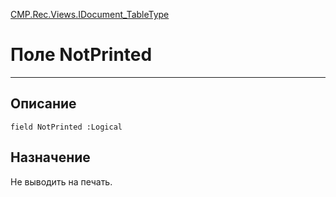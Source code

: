 ﻿---
Link: CMP.Rec.Views.IDocument_TableType.@NotPrinted
---

<!---  Навигация
[Имя проекта](#) :
-->
[CMP.Rec.Views.IDocument_TableType](Default)

# Поле NotPrinted
---

## Описание

    field NotPrinted :Logical

<!--
## Аргументы{#Args}

### Аргумент1

Описание аргумента 1
-->

## Назначение

Не выводить на печать.

<!--
## Пример

    NotPrinted...
-->

